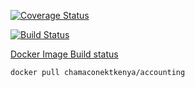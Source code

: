 [![Coverage Status](https://coveralls.io/repos/github/chamaconekt/accounting/badge.svg?branch=master)](https://coveralls.io/github/chamaconekt/accounting?branch=master)

[![Build Status](https://travis-ci.org/chamaconekt/accounting.svg?branch=master)](https://travis-ci.org/chamaconekt/accounting)


[Docker Image Build status](https://hub.docker.com/r/chamaconektkenya/accounting/)

```
docker pull chamaconektkenya/accounting

```